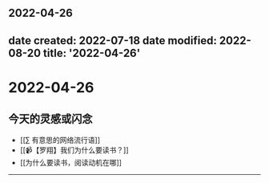 2022-04-26
---
date created: 2022-07-18
date modified: 2022-08-20
title: '2022-04-26'
---

# 2022-04-26

## 今天的灵感或闪念

- [[∑ 有意思的网络流行语]]
- [[📹【罗翔】我们为什么要读书？]]
- [[为什么要读书，阅读动机在哪]]
---
